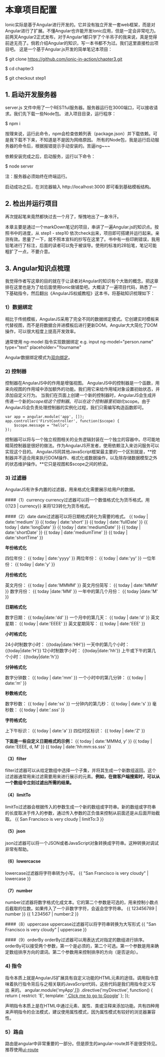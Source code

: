 # 本章项目配置

Ionic实际是基于Angular进行开发的。它并没有独立开发一套web框架，而是对Angular进行了扩展。不懂Angular也许能开发Ionic应用，但是一定会非常吃力。前两天Angular2正式发布，对于Angular1都只学了个半吊子的我来说，真是觉得前途无亮了。倘若介绍Angular的知识，写一本书都不为过。我们这里直接检出项目吧。
这是一个基于Angular.js开发的简单笔记本项目：

$ git clone https://github.com/ionic-in-action/chapter3.git

$ cd chapter3

$ git checkout step1


## 1. 启动开发服务器

server.js 文件中用了一个RESTful服务器。服务器运行在3000端口，可以接收请求。我们先下载一些Node包。
进入项目目录，运行程序：

$ npm i

按理来说，运行此命令，npm会检查依赖列表（package.json）并下载依赖。可是我下载不下来，不知道是不是因为网络原因。
所有的Node包，我是运行启动服务器的命令后，根据报错提示手动安装的。苦逼ing~~~

依赖安装完成之后，启动服务，运行以下命令：

$ node server

注：服务器必须始终在终端运行。

启动成功之后，在浏览器输入 http://localhost:3000 即可看到基础模板结构。

## 2. 检出并运行项目

再次提起笔来竟然都快过去一个月了，惭愧地出了一身冷汗。

本章主要是通过一个markDown笔记的项目，串讲了一遍Angular.js的知识点。按照书中的进度，从 step1 - step10 依次check出来，项目即可搭建并运行起来。亲测有效。思量了一下，就不照本宣科的抄写在这里了。书中有一些印刷错误，我用铅笔进行了标注，后面的读者可以免于被误导。使用的标准的2B铅笔，笔记可能粗犷了一点，不要介意。

## 3. Angular知识点梳理

我觉得作者写这章的目的就在于让读者对Angular的知识有个大致的概念。把这章排在这里也是为了给后面使用Ionic做铺垫吧。大概读了一遍项目代码，熟悉了一下基础指令，然后翻出《AngularJS权威教程》这本书，将基础知识梳理如下：

### 1）数据绑定

相比于传统模板，AngularJS采用了完全不同的数据绑定模式。它创建实时模板来代替视图，而不是将数据合并进模板后进行更新DOM。Angular大大简化了DOM操作，可以很大程度上提高开发效率。

通常使用 ng-model 指令实现数据绑定
e.g.
    input ng-model="person.name" type="text" placeholder="Yourname"

Angular数据绑定模式为[双向绑定](https://www.zhihu.com/question/23275373)。

### 2) 控制器

控制器在AngularJS中的作用是增强视图。
AngularJS中的控制器是一个函数，用来向视图的作用域中添加额外的功能。我们用它来给作用域对象设置初始状态，并添加自定义行为。
当我们在页面上创建一个新的控制器时，AngularJS会生成并传递一个新的$scope给这个控制器。可以在这个控制器里初始化$scope。由于AngularJS会负责处理控制器的实例化过程，我们只需编写构造函数即可。

	var app = angular.module('app', []);
	app.controller('FirstController', function($scope) {
		$scope.message = "hello";
	});

控制器可以将与一个独立视图相关的业务逻辑封装在一个独立的容器中。尽可能地精简控制器是很好的做法。作为AngularJS开发者，使用依赖注入来访问服务可以实现这个目的。
AngularJS同其他JavaScript框架最主要的一个区别就是，**控制器并不适合用来执行DOM操作、格式化或数据操作，以及除存储数据模型之外的状态维护操作。**它只是视图和$scope之间的桥梁。

### 3) 过滤器
AngularJS有许多内置的过滤器，用来格式化需要展示给用户的数据。

####（1）currency
currency过滤器可以将一个数值格式化为货币格式。用{{123 | currency}} 来将123转化为货币格式。

####（2）date
date过滤器可以将日期格式转化为需要的格式。
	{{ today | date:'medium' }} <!-- Aug 09, 2013 12:09:02 PM -->
	{{ today | date:'short' }} <!-- 8/9/1312:09PM -->
	{{ today | date:'fullDate' }} <!-- Thursday, August 09, 2013 -->
	{{ today | date:'longDate' }} <!-- August 09, 2013 -->
	{{ today | date:'mediumDate' }}<!-- Aug 09, 2013 -->
	{{ today | date:'shortDate' }} <!-- 8/9/13 -->
	{{ today | date:'mediumTime' }}<!-- 12:09:02 PM -->
	{{ today | date:'shortTime' }} <!-- 12:09 PM -->

**年份格式化**

四位年份：
	{{ today | date:'yyyy' }} <!-- 2013 -->
两位年份：
	{{ today | date:'yy' }} <!-- 13 -->
一位年份：
	{{ today | date:'y' }} <!-- 2013 -->

**月份格式化**

英文月份：
	{{ today | date:'MMMM' }} <!-- August -->
英文月份简写：
	{{ today | date:'MMM' }} <!-- Aug -->
数字月份：
	{{ today |date:'MM' }} <!-- 08 -->
一年中的第几个月份：
	{{ today |date:'M' }} <!-- 8 -->

**日期格式化**

数字日期：
	{{ today|date:'dd' }} <!-- 09 -->
一个月中的第几天：
	{{ today | date:'d' }} <!-- 9 -->
英文星期：
	{{ today | date:'EEEE' }} <!-- Thursday -->
英文星期简写：
	{{ today | date:'EEE' }} <!-- Thu -->

**小时格式化**

24小时制数字小时：
	{{today|date:'HH'}} <!--00-->
一天中的第几个小时：
	{{today|date:'H'}} <!--0-->
12小时制数字小时：
	{{today|date:'hh'}} <!--12-->
上午或下午的第几个小时：
	{{today|date:'h'}} <!--12-->

**分钟格式化**

数字分钟数：
	{{ today | date:'mm' }} <!-- 09 -->
一个小时中的第几分钟：
	{{ today | date:'m' }} <!-- 9 -->

**秒数格式化**

数字秒数：
	{{ today | date:'ss' }} <!-- 02 -->
一分钟内的第几秒：
	{{ today | date:'s' }} <!-- 2 -->
毫秒数：
	{{ today | date:'.sss' }} <!-- .995 -->

**字符格式化**

上下午标识：
	{{ today | date:'a' }} <!-- AM -->
四位时区标识：
	{{ today | date:'Z' }} <!--- 0700 -->

**下面是一些自定义日期格式的示例：**
	{{ today | date:'MMMd, y' }} <!-- Aug9, 2013 -->
	{{ today | date:'EEEE, d, M' }} <!-- Thursday, 9, 8-->
	{{ today | date:'hh:mm:ss.sss' }} <!-- 12:09:02.995 -->

#### （3）filter
filter过滤器可以从给定数组中选择一个子集，并将其生成一个新数组返回。这个过滤器通常用来过滤需要用来进行展示的元素。**例如，在做客户端搜索时，可以从一个数组中立刻过滤出所需的结果。**

#### （4）limitTo
limitTo过滤器会根据传入的参数生成一个新的数组或字符串。新的数组或字符串的长度取决于传入的参数，通过传入参数的正负值来控制从前面还是从后面开始截取。
	{{ San Francisco is very cloudy | limitTo:3 }}

#### （5）json
json过滤器可以将一个JSON或者JavaScript对象转换成字符串。这种转换对调试非常有帮助。

#### （6）lowercacse
lowercase过滤器将字符串转为小写。
	{{ "San Francisco is very cloudy" | lowercase }}<!-- san francisco is very cloudy -->

#### （7）number
number过滤器将数字格式化成文本。它的第二个参数是可选的，用来控制小数点后截取的位数。如果传入了一个非数字字符，会返会空字符串。
	{{ 123456789 | number }}<!-- 1,234,567,890 -->
	{{ 1.234567 | number:2 }}<!-- 1.23 -->

####（8）uppercase
uppercase过滤器可以将字符串转换为大写形式
	{{ "San Francisco is very cloudy" | uppercase }}<!-- SAN FRANCISCO IS VERY CLOUDY -->

####（9）orderBy
orderBy过滤器可以用表达式对指定的数组进行排序。
orderBy可以接受两个参数，第一个是必须的，第二个可选。第一个参数是用来确定数组排序方向的谓词。第二个参数用来控制排序的方向（是否逆向）。

### 4) 指令
指令本质上就是AngularJS扩展具有自定义功能的HTML元素的途径。调用指令意味着执行指令背后与之相关联的JavaScript代码，这些代码是我们用指令定义写出
来的。
	<my-directive></my-directive>
	angular.module('myApp',[])
	.directive('myDirective', function() {
	return {
	restrict: 'E',
	template: '<a href="http://google.com">
	Click me to go to Google</a>'
	};
	});

声明指令本质上是在HTML中通过元素、属性、类或注释来添加功能。共有四种用来声明指令的合法模式，建议使用属性模式，因为属性模式有较好的浏览器兼容性。
	<my-directive></my-directive>
	<div my-directive></div>
	<div class="my-directive"></div>
	<!--directive:my-directive-->

### 5）路由
路由是angular中非常重要的一部分。但是原生的angular-route并不是很受待见。推荐使用[ui-route](https://github.com/angular-ui/ui-router/wiki/Quick-Reference#state-1)